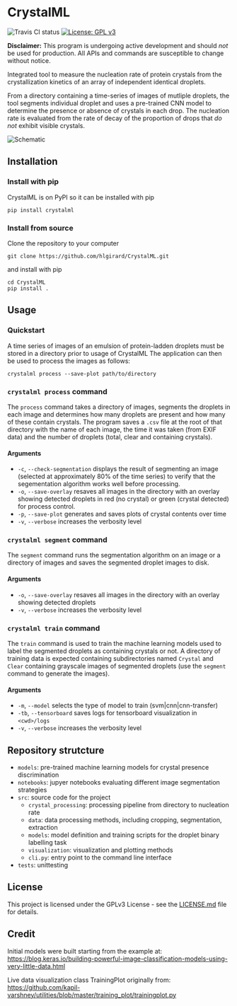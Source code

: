 # CrystalML

![Travis CI status](https://travis-ci.com/hlgirard/CrystalML.svg?branch=master)
[![License: GPL v3](https://img.shields.io/badge/License-GPLv3-blue.svg)](https://github.com/hlgirard/CrystalML/blob/master/LICENSE)

**Disclaimer:** This program is undergoing active development and should _not_ be used for production. All APIs and commands are susceptible to change without notice.

Integrated tool to measure the nucleation rate of protein crystals from the crystallization kinetics of an array of independent identical droplets.

From a directory containing a time-series of images of mutliple droplets, the tool segments individual droplet and uses a pre-trained CNN model to determine the presence or absence of crystals in each drop.
The nucleation rate is evaluated from the rate of decay of the proportion of drops that _do not_ exhibit visible crystals.

![Schematic](docs/CrystalML_demo.jpg)

## Installation

### Install with pip

CrystalML is on PyPI so it can be installed with pip

```
pip install crystalml
```

### Install from source

Clone the repository to your computer

```
git clone https://github.com/hlgirard/CrystalML.git
```

and install with pip 

```
cd CrystalML
pip install .
```

## Usage

### Quickstart

A time series of images of an emulsion of protein-ladden droplets must be stored in a directory prior to usage of CrystalML
The application can then be used to process the images as follows:
```
crystalml process --save-plot path/to/directory
```

### `crystalml process` command

The `process` command takes a directory of images, segments the droplets in each image and determines how many droplets are present and how many of these contain crystals.
The program saves a `.csv` file at the root of that directory with the name of each image, the time it was taken (from EXIF data) and the number of droplets (total, clear and containing crystals).

#### Arguments

- `-c`, `--check-segmentation` displays the result of segmenting an image (selected at approximately 80% of the time series) to verify that the segementation algorithm works well before processing.
- `-o`, `--save-overlay` resaves all images in the directory with an overlay showing detected droplets in red (no crystal) or green (crystal detected) for process control.
- `-p`, `--save-plot` generates and saves plots of crystal contents over time
- `-v`, `--verbose` increases the verbosity level

### `crystalml segment` command

The `segment` command runs the segmentation algorithm on an image or a directory of images and saves the segmented droplet images to disk.

#### Arguments

- `-o`, `--save-overlay` resaves all images in the directory with an overlay showing detected droplets
- `-v`, `--verbose` increases the verbosity level

### `crystalml train` command

The `train` command is used to train the machine learning models used to label the segmented droplets as containing crystals or not. A directory of training data is expected containing subdirectories named `Crystal` and `Clear` containing grayscale images of segmented droplets (use the `segment` command to generate the images).

#### Arguments

- `-m`, `--model` selects the type of model to train (svm|cnn|cnn-transfer)
- `-tb`, `--tensorboard` saves logs for tensorboard visualization in `<cwd>/logs`
- `-v`, `--verbose` increases the verbosity level

## Repository strutcture

- `models`: pre-trained machine learning models for crystal presence discrimination
- `notebooks`: jupyer notebooks evaluating different image segmentation strategies
- `src`: source code for the project
    - `crystal_processing`: processing pipeline from directory to nucleation rate
    - `data`: data processing methods, including cropping, segmentation, extraction
    - `models`: model definition and training scripts for the droplet binary labelling task
    - `visualization`: visualization and plotting methods
    - `cli.py`: entry point to the command line interface
- `tests`: unittesting

## License

This project is licensed under the GPLv3 License - see the [LICENSE.md](LICENSE.md) file for details.

## Credit

Initial models were built starting from the example at:
https://blog.keras.io/building-powerful-image-classification-models-using-very-little-data.html

Live data visualization class TrainingPlot originally from:
https://github.com/kapil-varshney/utilities/blob/master/training_plot/trainingplot.py
